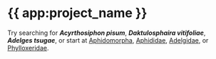 # {{ app:project_name }}

<autocomplete-otu class="w-80 place-content-center" placeholder="Search by taxon name"/>

Try searching for **_Acyrthosiphon pisum_**, **_Daktulosphaira vitifoliae_**, **_Adelges tsugae_**, or start at [Aphidomorpha]({{app:project_url}}/otu/899787/overview), [Aphididae]({{app:project_url}}/otu/899953/overview), [Adelgidae]({{app:project_url}}/otu/899910/overview), or [Phylloxeridae]({{app:project_url}}/otu/899910/overview).
